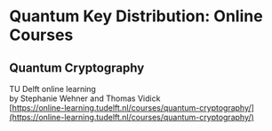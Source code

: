 # Quantum Key Distribution: Online Courses

## Quantum Cryptography

TU Delft online learning<br/>
by Stephanie Wehner and Thomas Vidick<br/>
[https://online-learning.tudelft.nl/courses/quantum-cryptography/](https://online-learning.tudelft.nl/courses/quantum-cryptography/)
